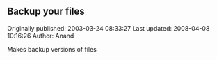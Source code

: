 ## Backup your files 
Originally published: 2003-03-24 08:33:27 
Last updated: 2008-04-08 10:16:26 
Author: Anand  
 
Makes backup versions of files